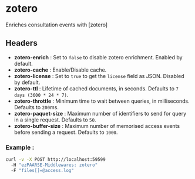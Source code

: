 # zotero

Enriches consultation events with [zotero]

## Headers

+ **zotero-enrich** : Set to ``false`` to disable zotero enrichment. Enabled by default.
+ **zotero-cache** : Enable/Disable cache.
+ **zotero-license** : Set to ``true`` to get the ``license`` field as JSON. Disabled by default.
+ **zotero-ttl** : Lifetime of cached documents, in seconds. Defaults to ``7 days (3600 * 24 * 7)``.
+ **zotero-throttle** : Minimum time to wait between queries, in milliseconds. Defaults to ``200``ms.
+ **zotero-paquet-size** : Maximum number of identifiers to send for query in a single request. Defaults to ``50``.
+ **zotero-buffer-size** : Maximum number of memorised access events before sending a request. Defaults to ``1000``.

### Example :

```bash
curl -v -X POST http://localhost:59599
  -H "ezPAARSE-Middlewares: zotero"
  -F "files[]=@access.log"
```